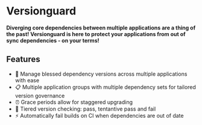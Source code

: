 # Versionguard

**Diverging core dependencies between multiple applications are a thing of the past! Versionguard is here to protect your applications from out of sync dependencies - on your terms!**


## Features
- :tada: Manage blessed dependency versions across multiple applications with ease
- :clipboard: Multiple application groups with multiple dependency sets for tailored version governance
- :alarm_clock: Grace periods allow for staggered upgrading
- :vertical_traffic_light: Tiered version checking: pass, tentantive pass and fail
- :zap: Automatically fail builds on CI when dependencies are out of date
